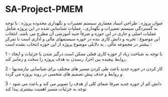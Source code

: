 # SA-Project-PMEM
عنوان پروژه : طراحی اسناد معماری سیستم تعمیرات و نگهداری
محدوده پروژه : با توجه به گستردگی سیستم تعمیرات و نگهداری ، عملیات شناسایی شده در این پروژه شامل عملیات اصلی و جاری در این حوزه و صرفاً جنبه آموزشی آن مطرح می باشد.
 انتخاب این موضوع : تجربه و دانش کاری بنده در حوزه سیستمهای مالی و اداری است با تمرکز بیشتر در مجموعه مالی ، به دلایلی موضوع پروژه از این حوزه انتخاب نشده است :
 
1 - با توجه به شناخت زیاد از حوزه کاری فعلی ممکن است درگیر شدن با جزئیات و ایجاد روابط پیچیده بین اجزا، رسیدن به هدف پروژه را سخت و زمانبر کند.

2 - کار کردن در حوزه جدید باعث طی کردن مسیر های مختلف برای شناسایی نیازمندیها و روابط و حذف پیش تصمیم های شخصی در روند پروژه می گردد.

3 - دانش کم از حوزه جدید صرفا شمای کلی از هدف را تصویر می کند و باعث می شود توجه به جزئیات مسیر اهمیت بیشتری پیدا کند

